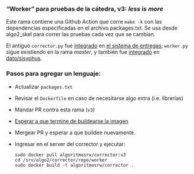 ### “Worker” para pruebas de la cátedra, v3: _less is more_

Este rama contiene una Github Action que corre `make -k` con las dependencias especificadas en el archivo packages.txt. Se usa desde algo2_skel para correr las pruebas cada vez que se cambian.

El antiguo `corrector.py` fue [integrado][i1] en [el sistema de entregas][algo2_entregas]; `worker.py` sigue existiendo en la rama _master_, y también fue [integrado][i2] en [dato/sisyphus].

[dato/sisyphus]: https://github.com/dato/sisyphus
[algo2_entregas]: https://github.com/algoritmos-rw/algo2_sistema_entregas
[i1]: https://github.com/algoritmos-rw/algo2_sistema_entregas/commit/6eb674b46e
[i2]: https://github.com/dato/sisyphus/commit/0703e9cf22b6142330d1b415a1b06796f

### Pasos para agregar un lenguaje: 

* Actualizar `packages.txt`
* Revisar el `Dockerfile` en caso de necesitarse algo extra (i.e. librerías)
* Mandar PR contra esta rama (`v3`)
* [Esperar a que termine de buildearse la imagen](https://github.com/algoritmos-rw/corrector/actions)
* Mergear PR y esperar a que buildee nuevamente. 
* Ingresar en el server del corrector y ejecutar: 

	```
	sudo docker pull algoritmosrw/corrector:v3
	cd /srv/algo2/corrector/repo/worker
	sudo docker build -t algoritmosrw/corrector .
	```
